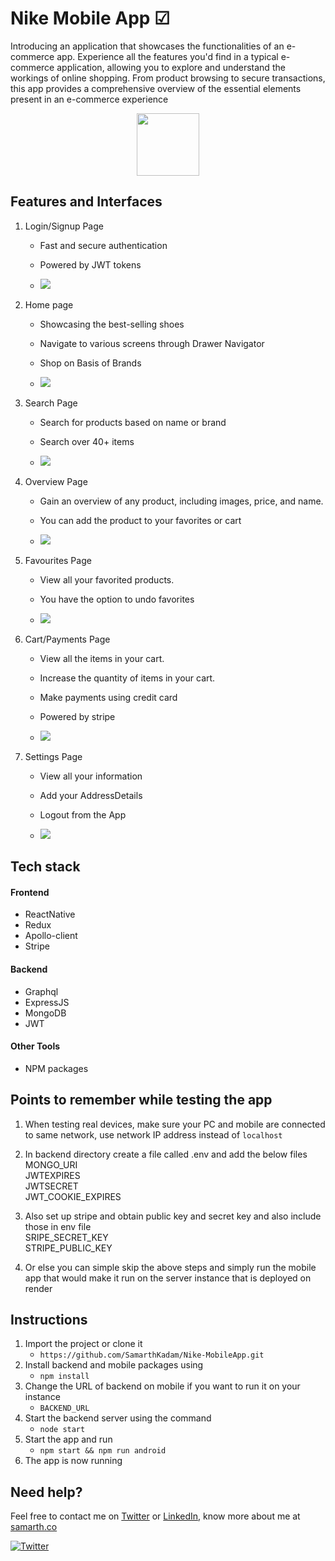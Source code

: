 # Nike Mobile App  ☑



Introducing an application that showcases the functionalities of an e-commerce app. Experience all the features you'd find in a typical e-commerce application, allowing you to explore and understand the workings of online shopping. From product browsing to secure transactions, this app provides a comprehensive overview of the essential elements present in an e-commerce experience


<p align="center">  
<img width="100" src="./mobile/assets/images/svgImages/nike-black.svg">  
</p>



## Features and Interfaces

1. Login/Signup Page
   - Fast and secure authentication
   - Powered by JWT tokens

   - <img  src="./images/LoginSignup.png">  


2. Home page
   - Showcasing the best-selling shoes
   - Navigate to various screens through Drawer Navigator
   - Shop on Basis of Brands
   
   -  <img  src="./images/Shop.png"> 

3. Search Page
   - Search for products based on name or brand
   - Search over 40+ items

   - <img src="./images//Search.png">


4. Overview Page
   - Gain an overview of any product, including images, price, and name.
   - You can add the product to your favorites or cart

   - <img src="./images/Product.png">

5. Favourites Page
   - View all your favorited products.
   - You have the option to undo favorites

   - <img src="./images/Favourites.png">

6. Cart/Payments Page
   - View all the items in your cart.
   - Increase the quantity of items in your cart.
   - Make payments using credit card
   - Powered by stripe

   - <img src="./images/CartPayments.png">

6. Settings Page
   - View all your information
   - Add your AddressDetails
   - Logout from the App

   - <img src="./images/Settings.png">





## Tech stack

#### Frontend
- ReactNative
- Redux
- Apollo-client
- Stripe

#### Backend
- Graphql
- ExpressJS
- MongoDB
- JWT



#### Other Tools
- NPM packages

## Points to remember while testing the app



1. When testing real devices, make sure your PC and mobile are connected to same network, use network IP address instead of `localhost`
2. In backend directory create a file called .env and add the below files
 MONGO_URI<br>
 JWTEXPIRES<br>
 JWTSECRET<br>
 JWT_COOKIE_EXPIRES

3. Also set up stripe and obtain public key and secret key and also include those in env file<br>
 SRIPE_SECRET_KEY<br>
 STRIPE_PUBLIC_KEY

4. Or else you can simple skip the above steps and simply run the mobile app that would make it run on the server instance that is deployed on render


## Instructions


1. Import the project or clone it
   - `https://github.com/SamarthKadam/Nike-MobileApp.git`
2. Install backend and mobile packages using
   - `npm install`
3. Change the URL of backend on mobile if you want to run it on your instance
   -  `BACKEND_URL`
4. Start the backend server using the command
   - `node start`
5. Start the app and run
   - `npm start && npm run android` 
6. The app is now running




## Need help?

Feel free to contact me on [Twitter](https://twitter.com/Samarth69908166) or [LinkedIn](https://www.linkedin.com/in/samarth-kadam-119a25209/), know more about me at [samarth.co](https://samarthkadam.vercel.app/)

[![Twitter](https://img.shields.io/badge/Twitter-follow-blue.svg?logo=twitter&logoColor=white)](https://twitter.com/Samarth69908166)